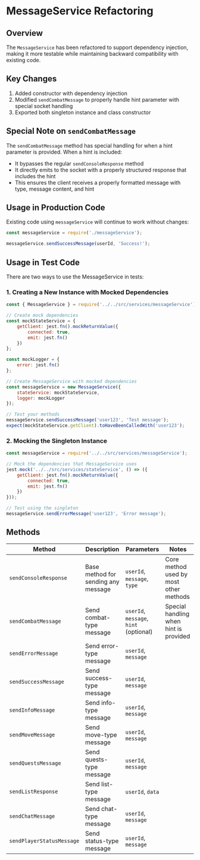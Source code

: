 # MessageService Refactoring

## Overview

The `MessageService` has been refactored to support dependency injection, making it more testable while maintaining backward compatibility with existing code.

## Key Changes

1. Added constructor with dependency injection
2. Modified `sendCombatMessage` to properly handle hint parameter with special socket handling
3. Exported both singleton instance and class constructor

## Special Note on `sendCombatMessage`

The `sendCombatMessage` method has special handling for when a hint parameter is provided. When a hint is included:
- It bypasses the regular `sendConsoleResponse` method
- It directly emits to the socket with a properly structured response that includes the hint
- This ensures the client receives a properly formatted message with type, message content, and hint

## Usage in Production Code

Existing code using `messageService` will continue to work without changes:

```javascript
const messageService = require('./messageService');

messageService.sendSuccessMessage(userId, 'Success!');
```

## Usage in Test Code

There are two ways to use the MessageService in tests:

### 1. Creating a New Instance with Mocked Dependencies

```javascript
const { MessageService } = require('../../src/services/messageService');

// Create mock dependencies
const mockStateService = {
    getClient: jest.fn().mockReturnValue({
        connected: true,
        emit: jest.fn()
    })
};

const mockLogger = {
    error: jest.fn()
};

// Create MessageService with mocked dependencies
const messageService = new MessageService({
    stateService: mockStateService,
    logger: mockLogger
});

// Test your methods
messageService.sendSuccessMessage('user123', 'Test message');
expect(mockStateService.getClient).toHaveBeenCalledWith('user123');
```

### 2. Mocking the Singleton Instance

```javascript
const messageService = require('../../src/services/messageService');

// Mock the dependencies that MessageService uses
jest.mock('../../src/services/stateService', () => ({
    getClient: jest.fn().mockReturnValue({
        connected: true,
        emit: jest.fn()
    })
}));

// Test using the singleton
messageService.sendErrorMessage('user123', 'Error message');
```

## Methods

| Method | Description | Parameters | Notes |
|--------|-------------|------------|-------|
| `sendConsoleResponse` | Base method for sending any message | `userId`, `message`, `type` | Core method used by most other methods |
| `sendCombatMessage` | Send combat-type message | `userId`, `message`, `hint` (optional) | Special handling when hint is provided |
| `sendErrorMessage` | Send error-type message | `userId`, `message` | |
| `sendSuccessMessage` | Send success-type message | `userId`, `message` | |
| `sendInfoMessage` | Send info-type message | `userId`, `message` | |
| `sendMoveMessage` | Send move-type message | `userId`, `message` | |
| `sendQuestsMessage` | Send quests-type message | `userId`, `message` | |
| `sendListResponse` | Send list-type message | `userId`, `data` | |
| `sendChatMessage` | Send chat-type message | `userId`, `message` | |
| `sendPlayerStatusMessage` | Send status-type message | `userId`, `message` | | 